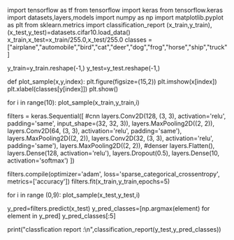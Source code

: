 import tensorflow as tf
from tensorflow import keras
from  tensorflow.keras import datasets,layers,models
import numpy as np
import matplotlib.pyplot as plt
from sklearn.metrics import classification_report
(x_train,y_train),(x_test,y_test)=datasets.cifar10.load_data()
x_train,x_test=x_train/255.0,x_test/255.0
classes = ["airplane","automobile","bird","cat","deer","dog","frog","horse","ship","truck" ]

y_train=y_train.reshape(-1,)
y_test=y_test.reshape(-1,)

def plot_sample(x,y,index):
 plt.figure(figsize=(15,2))
 plt.imshow(x[index])
 plt.xlabel(classes[y[index]])
 plt.show()

for i in range(10):
   plot_sample(x_train,y_train,i)

filters = keras.Sequential([
    #cnn
    layers.Conv2D(128, (3, 3), activation='relu', padding='same', input_shape=(32, 32, 3)),
    layers.MaxPooling2D((2, 2)),
    layers.Conv2D(64, (3, 3), activation='relu', padding='same'),
    layers.MaxPooling2D((2, 2)),
    layers.Conv2D(32, (3, 3), activation='relu', padding='same'),
    layers.MaxPooling2D((2, 2)),
    #denser
    layers.Flatten(),
    layers.Dense(128, activation='relu'),
    layers.Dropout(0.5),
    layers.Dense(10, activation='softmax')
])

filters.compile(optimizer='adam',
               loss='sparse_categorical_crossentropy',
               metrics=['accuracy'])
filters.fit(x_train,y_train,epochs=5)

for i in range (0,9):
 plot_sample(x_test,y_test,i)


y_pred=filters.predict(x_test)
y_pred_classes=[np.argmax(element) for element in y_pred]
y_pred_classes[:5]

print("classfication  report :\n",classification_report(y_test,y_pred_classes)) 


